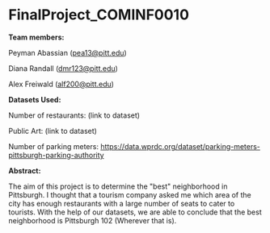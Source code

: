 # FinalProject_COMINF0010

**Team members:**

Peyman Abassian (pea13@pitt.edu)

Diana Randall (dmr123@pitt.edu)

Alex Freiwald (alf200@pitt.edu)

**Datasets Used:**

Number of restaurants: (link to dataset)

Public Art: (link to dataset)

Number of parking meters: https://data.wprdc.org/dataset/parking-meters-pittsburgh-parking-authority

**Abstract:**

The aim of this project is to determine the "best" neighborhood in Pittsburgh. I thought that a tourism company asked me which area of the city has enough restaurants with a large number of seats to cater to tourists. With the help of our datasets, we are able to conclude that the best neighborhood is Pittsburgh 102 (Wherever that is).
